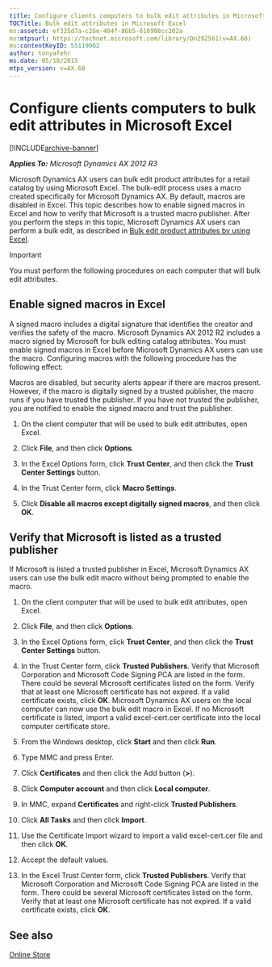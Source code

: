 ```yaml
---
title: Configure clients computers to bulk edit attributes in Microsoft Excel
TOCTitle: Bulk edit attributes in Microsoft Excel
ms:assetid: ef325d7a-c26e-404f-86b5-616908cc202a
ms:mtpsurl: https://technet.microsoft.com/library/Dn292561(v=AX.60)
ms:contentKeyID: 55119962
author: tonyafehr
ms.date: 05/18/2015
mtps_version: v=AX.60
---
```


# Configure clients computers to bulk edit attributes in Microsoft Excel 


[!INCLUDE[archive-banner](includes/archive-banner.md)]


_**Applies To:** Microsoft Dynamics AX 2012 R3_

Microsoft Dynamics AX users can bulk edit product attributes for a retail catalog by using Microsoft Excel. The bulk-edit process uses a macro created specifically for Microsoft Dynamics AX. By default, macros are disabled in Excel. This topic describes how to enable signed macros in Excel and how to verify that Microsoft is a trusted macro publisher. After you perform the steps in this topic, Microsoft Dynamics AX users can perform a bulk edit, as described in [Bulk edit product attributes by using Excel](bulk-edit-product-attributes-by-using-excel.md).


> [!IMPORTANT]
> <P>You must perform the following procedures on each computer that will bulk edit attributes.</P>



## Enable signed macros in Excel

A signed macro includes a digital signature that identifies the creator and verifies the safety of the macro. Microsoft Dynamics AX 2012 R2 includes a macro signed by Microsoft for bulk editing catalog attributes. You must enable signed macros in Excel before Microsoft Dynamics AX users can use the macro. Configuring macros with the following procedure has the following effect:

Macros are disabled, but security alerts appear if there are macros present. However, if the macro is digitally signed by a trusted publisher, the macro runs if you have trusted the publisher. If you have not trusted the publisher, you are notified to enable the signed macro and trust the publisher.

1.  On the client computer that will be used to bulk edit attributes, open Excel.

2.  Click **File**, and then click **Options**.

3.  In the Excel Options form, click **Trust Center**, and then click the **Trust Center Settings** button.

4.  In the Trust Center form, click **Macro Settings**.

5.  Click **Disable all macros except digitally signed macros**, and then click **OK**.

## Verify that Microsoft is listed as a trusted publisher

If Microsoft is listed a trusted publisher in Excel, Microsoft Dynamics AX users can use the bulk edit macro without being prompted to enable the macro.

1.  On the client computer that will be used to bulk edit attributes, open Excel.

2.  Click **File**, and then click **Options**.

3.  In the Excel Options form, click **Trust Center**, and then click the **Trust Center Settings** button.

4.  In the Trust Center form, click **Trusted Publishers**. Verify that Microsoft Corporation and Microsoft Code Signing PCA are listed in the form. There could be several Microsoft certificates listed on the form. Verify that at least one Microsoft certificate has not expired. If a valid certificate exists, click **OK**. Microsoft Dynamics AX users on the local computer can now use the bulk edit macro in Excel. If no Microsoft certificate is listed, import a valid excel-cert.cer certificate into the local computer certificate store.

5.  From the Windows desktop, click **Start** and then click **Run**.

6.  Type MMC and press Enter.

7.  Click **Certificates** and then click the Add button (**\>**).

8.  Click **Computer account** and then click **Local computer**.

9.  In MMC, expand **Certificates** and right-click **Trusted Publishers**.

10. Click **All Tasks** and then click **Import**.

11. Use the Certificate Import wizard to import a valid excel-cert.cer file and then click **OK**.

12. Accept the default values.

13. In the Excel Trust Center form, click **Trusted Publishers**. Verify that Microsoft Corporation and Microsoft Code Signing PCA are listed in the form. There could be several Microsoft certificates listed on the form. Verify that at least one Microsoft certificate has not expired. If a valid certificate exists, click **OK**.

## See also

[Online Store](online-store.md)

  


